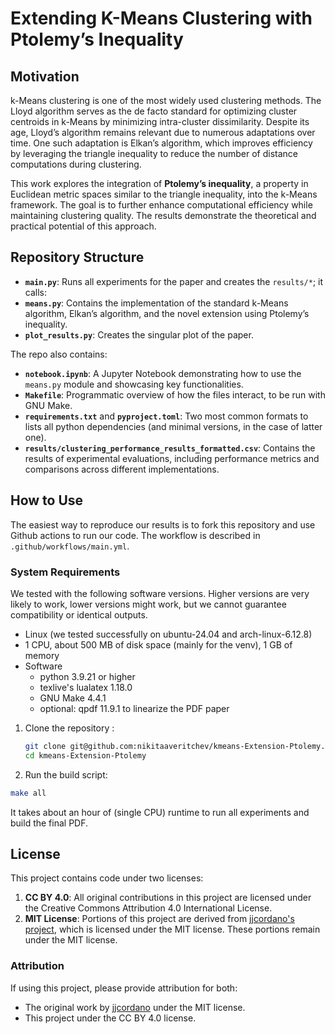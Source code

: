 # Extending K-Means Clustering with Ptolemy’s Inequality

## Motivation

k-Means clustering is one of the most widely used clustering methods. The Lloyd algorithm serves as the de facto standard for optimizing cluster centroids in k-Means by minimizing intra-cluster dissimilarity. Despite its age, Lloyd’s algorithm remains relevant due to numerous adaptations over time. One such adaptation is Elkan’s algorithm, which improves efficiency by leveraging the triangle inequality to reduce the number of distance computations during clustering.

This work explores the integration of **Ptolemy’s inequality**, a property in Euclidean metric spaces similar to the triangle inequality, into the k-Means framework. The goal is to further enhance computational efficiency while maintaining clustering quality. The results demonstrate the theoretical and practical potential of this approach.

## Repository Structure

- **`main.py`**: Runs all experiments for the paper and creates the `results/*`; it calls:
- **`means.py`**: Contains the implementation of the standard k-Means algorithm, Elkan’s algorithm, and the novel extension using Ptolemy’s inequality.
- **`plot_results.py`**: Creates the singular plot of the paper.

The repo also contains:
- **`notebook.ipynb`**: A Jupyter Notebook demonstrating how to use the `means.py` module and showcasing key functionalities.
- **`Makefile`**: Programmatic overview of how the files interact, to be run with GNU Make.
- **`requirements.txt`** and **`pyproject.toml`**: Two most common formats to lists all python dependencies (and minimal versions, in the case of latter one).
- **`results/clustering_performance_results_formatted.csv`**: Contains the results of experimental evaluations, including performance metrics and comparisons across different implementations.

## How to Use
The easiest way to reproduce our results is to fork this repository and use Github actions to run our code. The workflow is described in `.github/workflows/main.yml`.

### System Requirements
We tested with the following software versions. Higher versions are very likely to work, lower versions might work, but we cannot guarantee compatibility or identical outputs.

- Linux (we tested successfully on ubuntu-24.04 and arch-linux-6.12.8)
- 1 CPU, about 500 MB of disk space (mainly for the venv), 1 GB of memory
- Software
  - python 3.9.21 or higher
  - texlive's lualatex 1.18.0
  - GNU Make 4.4.1
  - optional: qpdf 11.9.1 to linearize the PDF paper

1. Clone the repository :
   ```bash
   git clone git@github.com:nikitaaveritchev/kmeans-Extension-Ptolemy.git
   cd kmeans-Extension-Ptolemy
   ```

2. Run the build script:
  ```bash
  make all
  ```
  It takes about an hour of (single CPU) runtime to run all experiments and build the final PDF.


## License

This project contains code under two licenses:

1. **CC BY 4.0**: All original contributions in this project are licensed under the Creative Commons Attribution 4.0 International License.
2. **MIT License**: Portions of this project are derived from [jjcordano's project](https://github.com/jjcordano/elkans_kmeans), which is licensed under the MIT license. These portions remain under the MIT license.

### Attribution
If using this project, please provide attribution for both:
- The original work by [jjcordano](https://github.com/jjcordano/elkans_kmeans) under the MIT license.
- This project under the CC BY 4.0 license.
